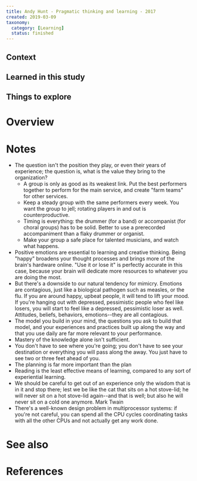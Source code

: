 ```yaml
---
title: Andy Hunt - Pragmatic thinking and learning - 2017
created: 2019-03-09
taxonomy:
  category: [Learning]
  status: finished
---
```


## Context

## Learned in this study

## Things to explore

# Overview

# Notes
* The question isn't the position they play, or even their years of experience; the question is, what is the value they bring to the organization?
	* A group is only as good as its weakest link. Put the best performers together to perform for the main service, and create "farm teams" for other services.
	* Keep a steady group with the same performers every week. You want the group to jell; rotating players in and out is counterproductive.
	* Timing is everything: the drummer (for a band) or accompanist (for choral groups) has to be solid. Better to use a prerecorded accompaniment than a flaky drummer or organist.
	* Make your group a safe place for talented musicians, and watch what happens.
* Positive emotions are essential to learning and creative thinking. Being "happy" broadens your thought processes and brings more of the brain's hardware online. "Use it or lose it" is perfectly accurate in this case, because your brain will dedicate more resources to whatever you are doing the most.
* But there's a downside to our natural tendency for mimicry. Emotions are contagious, just like a biological pathogen such as measles, or the flu. If you are around happy, upbeat people, it will tend to lift your mood. If you're hanging out with depressed, pessimistic people who feel like losers, you will start to feel like a depressed, pessimistic loser as well. Attitudes, beliefs, behaviors, emotions--they are all contagious.
* The model you build in your mind, the questions you ask to build that model, and your experiences and practices built up along the way and that you use daily are far more relevant to your performance.
* Mastery of the knowledge alone isn't sufficient.
* You don't have to see where you're going; you don't have to see your destination or everything you will pass along the away. You just have to see two or three feet ahead of you.
* The planning is far more important than the plan
* Reading is the least effective means of learning, compared to any sort of experiential learning.
* We should be careful to get out of an experience only the wisdom that is in it and stop there; lest we be like the cat that sits on a hot stove-lid; he will never sit on a hot stove-lid again--and that is well; but also he will never sit on a cold one anymore.
Mark Twain
* There's a well-known design problem in multiprocessor systems: if you're not careful, you can spend all the CPU cycles coordinating tasks with all the other CPUs and not actually get any work done.

# See also

# References

